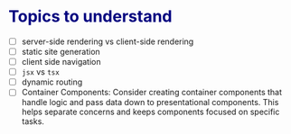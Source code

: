 
<h1 style="color:navy">Topics to understand</h1>

- [ ] server-side rendering vs client-side rendering
- [ ] static site generation
- [ ] client side navigation
- [ ] `jsx` vs `tsx`
- [ ] dynamic routing
- [ ] Container Components: Consider creating container components that handle logic and pass data down to presentational components. This helps separate concerns and keeps components focused on specific tasks.
